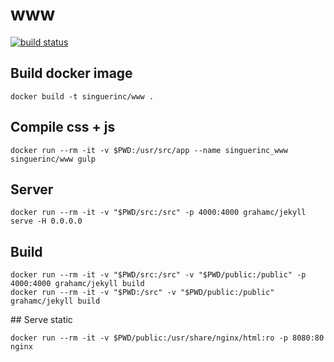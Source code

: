 # www

[![build status](https://gitlab.com/singuerinc/www.singuerinc.com/badges/master/build.svg)](https://gitlab.com/singuerinc/www.singuerinc.com/commits/master)

## Build docker image

    docker build -t singuerinc/www .

## Compile css + js

    docker run --rm -it -v $PWD:/usr/src/app --name singuerinc_www singuerinc/www gulp

## Server

    docker run --rm -it -v "$PWD/src:/src" -p 4000:4000 grahamc/jekyll serve -H 0.0.0.0

## Build

    docker run --rm -it -v "$PWD/src:/src" -v "$PWD/public:/public" -p 4000:4000 grahamc/jekyll build
    docker run --rm -it -v "$PWD:/src" -v "$PWD/public:/public" grahamc/jekyll build

## Serve static

    docker run --rm -it -v $PWD/public:/usr/share/nginx/html:ro -p 8080:80 nginx

